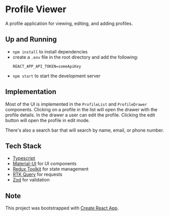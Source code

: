# Profile Viewer

A profile application for viewing, editing, and adding profiles.

## Up and Running

- `npm install` to install dependencies
- create a `.env` file in the root directory and add the following:
  ```
  REACT_APP_API_TOKEN=someApiKey
  ```
- `npm start` to start the development server

## Implementation

Most of the UI is implemented in the `ProfileList` and `ProfileDrawer` components. Clicking on a profile in the list will open the drawer with the profile details. In the drawer a user can edit the profile. Clicking the edit button will open the profile in edit mode.

There's also a search bar that will search by name, email, or phone number.

## Tech Stack

- [Typescript](https://www.typescriptlang.org/)
- [Material-UI](https://mui.com/material-ui/getting-started/) for UI components
- [Redux Toolkit](https://redux-toolkit.js.org/introduction/getting-started) for state management
- [RTK Query](https://redux-toolkit.js.org/tutorials/rtk-query) for requests
- [Zod](https://zod.dev/) for validation


## Note

This project was bootstrapped with [Create React App](https://github.com/facebook/create-react-app).